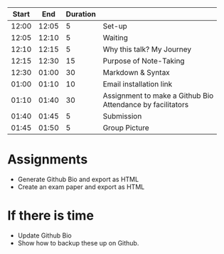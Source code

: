 | Start | End  | Duration |                                                              |
| ----- | ---- | -------- | ------------------------------------------------------------ |
| 12:00 |  12:05    | 5       | Set-up
| 12:05 | 12:10     | 5       | Waiting                    |
| 12:10 | 12:15     | 5       | Why this talk? My Journey                                    |
| 12:15 | 12:30     | 15       | Purpose of Note-Taking                                       |
| 12:30 | 01:00  | 30       | Markdown & Syntax                                            |
| 01:00 | 01:10  | 10       | Email installation link                                            |
| 01:10 | 01:40 | 30       | Assignment to make a Github Bio<br />Attendance by facilitators |
| 01:40 | 01:45     | 5        | Submission|
| 01:45 | 01:50     | 5        | Group Picture|
                                

# Assignments
- Generate Github Bio and export as HTML
- Create an exam paper and export as HTML

# If there is time
- Update Github Bio
- Show how to backup these up on Github.
